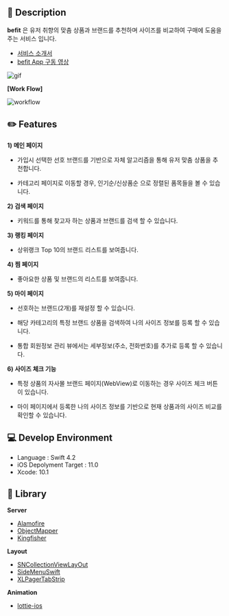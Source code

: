 ## 🌟 Description

**befit** 은 유저 취향의 맞춤 상품과 브랜드를 추천하며
사이즈를 비교하여 구매에 도움을 주는 서비스 입니다.

- [서비스 소개서](https://github.com/SOPT23-Befit/Befit-iOS/blob/master/publicData/presentation_befit.pdf)
- [befit App 구동 영상](https://youtu.be/3jSsLOF4BKM)

![gif](https://github.com/SOPT23-Befit/Befit-iOS/blob/master/publicData/gif_befit.gif)

**[Work Flow]**

![workflow](https://github.com/SOPT23-Befit/Befit-iOS/blob/master/publicData/workflow_befit.png)


## ✏️ Features

**1) 메인 페이지**

- 가입시 선택한 선호 브랜드를 기반으로 자체 알고리즘을 통해 유저 맞춤 상품을 추천합니다.

- 카테고리 페이지로 이동할 경우, 인기순/신상품순 으로 정렬된 품목들을 볼 수 있습니다. 


**2) 검색 페이지**

- 키워드를 통해 찾고자 하는 상품과 브랜드를 검색 할 수 있습니다.


**3) 랭킹 페이지**

- 상위랭크 Top 10의 브랜드 리스트를 보여줍니다.


**4) 찜 페이지**

- 좋아요한 상품 및 브랜드의 리스트를 보여줍니다.


**5) 마이 페이지**

- 선호하는 브랜드(2개)를 재설정 할 수 있습니다.

- 해당 카테고리의 특정 브랜드 상품을 검색하여 나의 사이즈 정보를 등록 할 수  있습니다.

- 통합 회원정보 관리 뷰에서는 세부정보(주소, 전화번호)를 추가로 등록 할 수 있습니다.


**6) 사이즈 체크 기능**

- 특정 상품의 자사몰 브랜드 페이지(WebView)로 이동하는 경우 사이즈 체크 버튼이 있습니다.

- 마이 페이지에서 등록한 나의 사이즈 정보를 기반으로 현재 상품과의 사이즈 비교를 확인할 수 있습니다.


## 💻 Develop Environment

* Language : Swift 4.2
* iOS Depolyment Target : 11.0
* Xcode: 10.1

## 📖  Library

**Server**

* [Alamofire](https://github.com/Alamofire/Alamofire)
* [ObjectMapper](https://github.com/tristanhimmelman/ObjectMapper)
* [Kingfisher](https://github.com/onevcat/Kingfisher)

**Layout**

* [SNCollectionViewLayOut](https://github.com/ahmedAlmasri/SNCollectionViewLayout)
* [SideMenuSwift](https://github.com/kukushi/SideMenu)
* [XLPagerTabStrip](https://github.com/xmartlabs/XLPagerTabStrip)


**Animation**

* [lottie-ios](https://github.com/airbnb/lottie-ios)



